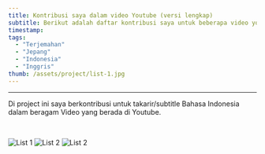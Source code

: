 ```yaml
---
title: Kontribusi saya dalam video Youtube (versi lengkap)
subtitle: Berikut adalah daftar kontribusi saya untuk beberapa video youtube
timestamp:
tags:
  - "Terjemahan"
  - "Jepang"
  - "Indonesia"
  - "Inggris"
thumb: /assets/project/list-1.jpg
---
```


---

Di project ini saya berkontribusi untuk takarir/subtitle Bahasa Indonesia dalam beragam Video yang berada di Youtube.

<br/>

![List 1](/assets/project/list-1.jpg)
![List 2](/assets/project/list-2.jpg)
![List 2](/assets/project/list-3.jpg)
